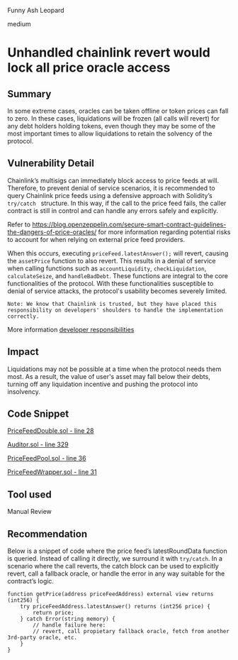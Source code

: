 Funny Ash Leopard

medium

# Unhandled chainlink revert would lock all price oracle access

## Summary

In some extreme cases, oracles can be taken offline or token prices can fall to zero. In these cases, liquidations will be frozen (all calls will revert) for any debt holders holding tokens, even though they may be some of the most important times to allow liquidations to retain the solvency of the protocol.

## Vulnerability Detail

Chainlink’s multisigs can immediately block access to price feeds at will. Therefore, to prevent denial of service scenarios, it is recommended to query Chainlink price feeds using a defensive approach with Solidity’s `try/catch ` structure. In this way, if the call to the price feed fails, the caller contract is still in control and can handle any errors safely and explicitly.

Refer to https://blog.openzeppelin.com/secure-smart-contract-guidelines-the-dangers-of-price-oracles/ for more information regarding potential risks to account for when relying on external price feed providers.

When this occurs, executing `priceFeed.latestAnswer();` will revert, causing the `assetPrice` function to also revert. This results in a denial of service when calling functions such as `accountLiquidity`, `checkLiquidation`, `calculateSeize`, and `handleBadDebt`. These functions are integral to the core functionalities of the protocol. With these functionalities susceptible to denial of service attacks, the protocol's usability becomes severely limited.

`Note: We know that Chainlink is trusted, but they have placed this responsibility on developers' shoulders to handle the implementation correctly.`

More information [developer responsibilities](https://docs.chain.link/data-feeds/developer-responsibilities)

## Impact

Liquidations may not be possible at a time when the protocol needs them most. As a result, the value of user's asset may fall below their debts, turning off any liquidation incentive and pushing the protocol into insolvency.

## Code Snippet

[PriceFeedDouble.sol - line 28](https://github.com/sherlock-audit/2024-04-interest-rate-model/blob/8f6ef1b0868d3ea3a98a5ab7e8b3a164857681d7/protocol/contracts/PriceFeedDouble.sol#L28)

[Auditor.sol - line 329](https://github.com/sherlock-audit/2024-04-interest-rate-model/blob/8f6ef1b0868d3ea3a98a5ab7e8b3a164857681d7/protocol/contracts/Auditor.sol#L329)

[PriceFeedPool.sol - line 36](https://github.com/sherlock-audit/2024-04-interest-rate-model/blob/8f6ef1b0868d3ea3a98a5ab7e8b3a164857681d7/protocol/contracts/PriceFeedPool.sol#L36)

[PriceFeedWrapper.sol - line 31](https://github.com/sherlock-audit/2024-04-interest-rate-model/blob/8f6ef1b0868d3ea3a98a5ab7e8b3a164857681d7/protocol/contracts/PriceFeedWrapper.sol#L31)

## Tool used

Manual Review

## Recommendation

Below is a snippet of code where the price feed’s latestRoundData function is queried. Instead of calling it directly, we surround it with `try/catch`. In a scenario where the call reverts, the catch block can be used to explicitly revert, call a fallback oracle, or handle the error in any way suitable for the contract’s logic.

```solidity
function getPrice(address priceFeedAddress) external view returns (int256) {
    try priceFeedAddress.latestAnswer() returns (int256 price) {
        return price;
    } catch Error(string memory) {            
        // handle failure here:
        // revert, call propietary fallback oracle, fetch from another 3rd-party oracle, etc.
    }
}
```